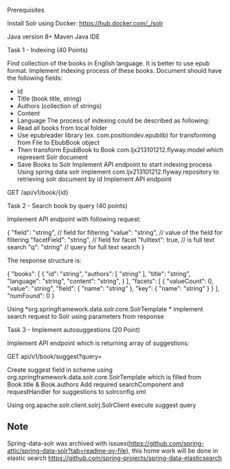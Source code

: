 Prerequisites

Install Solr using Docker: https://hub.docker.com/_/solr

Java version 8+
Maven
Java IDE


Task 1 - Indexing (40 Points)

Find collection of the books in English language. It is better to use epub format.
Implement indexing process of these books.
Document should have the following fields:
- Id
- Title (book title, string)
- Authors (collection of strings)
- Content
- Language
  The process of indexing could be described as following:
- Read all books from local folder
- Use epubreader library (ex. com.positiondev.epublib) for transforming from File to EbubBook object
- Then transform EpubBook to Book com.ljx213101212.flyway.model which represent Solr document
- Save Books to Solr
  Implement API endpoint to start indexing process
  Using spring data solr implement com.ljx213101212.flyway.repository to retrieving solr document by id
  Implement API endpoint


GET /api/v1/book/{id}



Task 2 - Search book by query (40 points)

Implement API endpoint with following request:


{
"field": "string", // field for filtering
"value": "string", // value of the field for filtering
"facetField": "string", // field for facet
"fulltext": true, // is full text search
"q": "string" // query for full text search
}


The response structure is:

{
"books": [
{
"id": "string",
"authors": [
"string"
],
"title": "string",
"language": "string",
"content": "string",
}
],
"facets": [
{
"valueCount": 0,
"value": "string",
"field": {
"name": "string"
},
"key": {
"name": "string"
}
}
],
"numFound": 0
}



Using *org.springframework.data.solr.core.SolrTemplate * implement search request to Solr using parameters from response


Task 3 - Implement autosuggestions (20 Point)

Implement API endpoint which is returning array of suggestions:


GET api/v1/book/suggest?query=



Create suggest field in scheme using org.springframework.data.solr.core.SolrTemplate which is filled from Book.title & Book.authors
Add required searchComponent and requestHandler for suggestions to solrconfig.xml

Using org.apache.solr.client.solrj.SolrClient execute suggest query

## Note
Spring-data-solr was archived with issues(https://github.com/spring-attic/spring-data-solr?tab=readme-ov-file), this home work will be done in elastic search
https://github.com/spring-projects/spring-data-elasticsearch